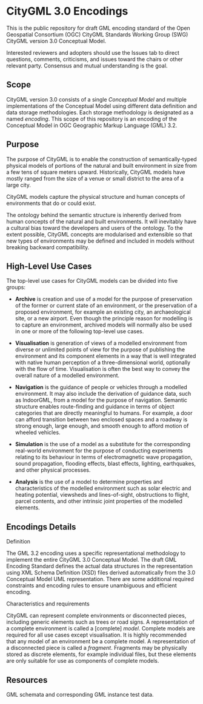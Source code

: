 CityGML 3.0 Encodings
===========

This is the public repository for draft GML encoding standard of the Open Geospatial Consortium (OGC) CityGML Standards Working Group (SWG) CityGML version 3.0 Conceptual Model. 
 
Interested reviewers and adopters should use the Issues tab to direct questions, comments, criticisms, and issues toward the chairs or other relevant party. Consensus and mutual understanding is the goal. 

Scope
--

CityGML version 3.0 consists of a single *Conceptual Model* and multiple implementations of the Conceptual Model using different data definition and data storage methodologies. Each storage methodology is designated as a named *encoding*. This scope of this repository is an encoding of the Conceptual Model in OGC Geographic Markup Language (GML) 3.2. 

Purpose
--

The purpose of CityGML is to enable the construction of semantically-typed physical models of portions of the natural and built environment in size from a few tens of square meters upward. Historically, CityGML models have mostly ranged from the size of a venue or small district to the area of a large city. 

CityGML models capture the physical structure and human concepts of environments that do or could exist.

The ontology behind the semantic structure is inherently derived from human concepts of the natural and built environments. It will inevitably have a cultural bias toward the developers and users of the ontology. To the extent possible, CityGML concepts are modularised and extensible so that new types of environments may be defined and included in models without breaking backward compatibility.


High-Level Use Cases
--

The top-level use cases for CityGML models can be divided into five groups:

- **Archive** is creation and use of a model for the purpose of preservation of the former or current state of an environment, or the preservation of a proposed environment, for example an existing city, an archaeological site, or a new airport. Even though the principle reason for modelling is to capture an environment, archived models will normally also be used in one or more of the following top-level use cases.
- **Visualisation** is generation of views of a modelled environment from diverse or unlimited points of view for the purpose of publishing the environment and its component elements in a way that is well integrated with native human perception of a three-dimensional world, optionally with the flow of time. Visualisation is often the best way to convey the overall nature of a modelled environment.

- **Navigation** is the guidance of people or vehicles through a modelled environment. It may also include the derivation of guidance data, such as IndoorGML, from a model for the purpose of navigation. Semantic structure enables route-finding and guidance in terms of object categories that are directly meaningful to humans. For example, a door can afford transition between two enclosed spaces and a roadway is strong enough, large enough, and smooth enough to afford motion of wheeled vehicles.

- **Simulation** is the use of a model as a substitute for the corresponding real-world environment for the purpose of conducting experiments relating to its behaviour in terms of electromagnetic wave propagation, sound propagation, flooding effects, blast effects, lighting, earthquakes, and other physical processes.

- **Analysis** is the use of a model to determine properties and characteristics of the modelled environment such as solar electric and heating potential, viewsheds and lines-of-sight, obstructions to flight, parcel contents, and other intrinsic joint properties of the modelled elements.

Encodings Details
---

Definition

The GML 3.2 encoding uses a specific representational methodology to implement the entire CityGML 3.0 Conceptual Model. 
The draft GML Encoding Standard defines the actual data structures in the representation using XML Schema Definition (XSD) files derived automatically from the 3.0 Conceptual Model UML representation. There are some additional required constraints and encoding rules to ensure unambiguous and efficient encoding.

Characteristics and requirements

CityGML can represent complete environments or disconnected pieces, including generic elements such as trees or road signs. A representation of a complete environment is called a [complete] *model*. Complete models are required for all use cases except visualisation. It is highly recommended that any model of an environment be a complete model.
A representation of a disconnected piece is called a *fragment*.  Fragments may be physically stored as discrete elements, for example individual files, but these elements are only suitable for use as components of complete models. 

Resources
--

GML schemata and corresponding GML instance test data.

